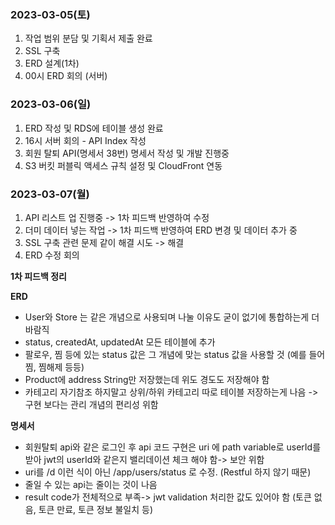 ### 2023-03-05(토)
1. 작업 범위 분담 및 기획서 제출 완료
2. SSL 구축
3. ERD 설계(1차)
4. 00시 ERD 회의 (서버)

### 2023-03-06(일)
1. ERD 작성 및 RDS에 테이블 생성 완료
2. 16시 서버 회의 - API Index 작성
3. 회원 탈퇴 API(명세서 38번) 명세서 작성 및 개발 진행중
4. S3 버킷 퍼블릭 액세스 규칙 설정 및 CloudFront 연동

### 2023-03-07(월)
1. API 리스트 업 진행중 -> 1차 피드백 반영하여 수정
2. 더미 데이터 넣는 작업 -> 1차 피드백 반영하여 ERD 변경 및 데이터 추가 중
3. SSL 구축 관련 문제 같이 해결 시도 -> 해결
4. ERD 수정 회의

**1차 피드백 정리**

**ERD**
- User와 Store 는 같은 개념으로 사용되며 나눌 이유도 굳이 없기에 통합하는게 더 바람직
- status, createdAt, updatedAt 모든 테이블에 추가
- 팔로우, 찜 등에 있는 status 값은 그 개념에 맞는 status 값을 사용할 것 (예를 들어 찜, 찜해제 등등)
- Product에 address String만 저장했는데 위도 경도도 저장해야 함
- 카테고리 자기참조 하지말고 상위/하위 카테고리 따로 테이블 저장하는게 나음 -> 구현 보다는 관리 개념의 편리성 위함

**명세서**

- 회원탈퇴 api와 같은 로그인 후 api 코드 구현은 uri 에 path variable로 userId를 받아 jwt의 userId와 같은지 밸리데이션 체크 해야 함-> 보안 위함
- uri를 /d 이런 식이 아닌 /app/users/status 로 수정. (Restful 하지 않기 때문)
- 줄일 수 있는 api는 줄이는 것이 나음
- result code가 전체적으로 부족-> jwt validation 처리한 값도 있어야 함 (토큰 없음, 토큰 만료, 토큰 정보 불일치 등)
